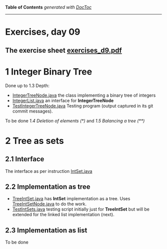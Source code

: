 **Table of Contents**  *generated with [DocToc](http://doctoc.herokuapp.com/)*

---------------------

# Exercises, day 09

## The exercise sheet [exercises_d9.pdf](exercises_d9.pdf) 

# 1 Integer Binary Tree

Done up to 1.3 Depth:
* [IntegerTreeNode.java](1_Integer_Binary_Tree/IntegerTreeNode.java) the class implementing a binary tree of integers
* [IntegerList.java](1_Integer_Binary_Tree/IntegerList.java) an interface for **IntegerTreeNode**
* [TestIntegerTreeNode.java](1_Integer_Binary_Tree/TestIntegerTreeNode.java) Testing program (output captured in its git commit messages).

To be done _1.4 Deletion of elements (*)_ and _1.5 Balancing a tree (**)_

# 2 Tree as sets

## 2.1 Interface

The interface as per instruction [IntSet.java](2_Trees_as_Sets/IntSet.java)

## 2.2 Implementation as tree

* [TreeIntSet.java](2_Trees_as_Sets/TreeIntSet.java) has **IntSet** implementation as a tree. Uses 
  [TreeIntSetNode.java](2_Trees_as_Sets/TreeIntSetNode.java) to do the work.
* [TestIntSets.java](2_Trees_as_Sets/TestIntSets.java) testing script initially just for **TreeIntSet** but
  will be extended for the linked list implementation (next).


## 2.3 Implementation as list

To be done




